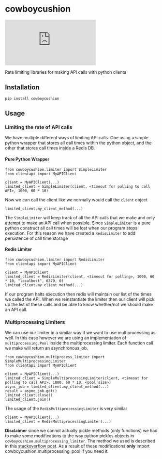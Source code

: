 # cowboycushion
![Cowboy Cushion](http://www.lindsay.com/common/getimage.php?id=1915&width=0&height=0http://www.lindsay.com/common/getimage.php?id=1915&width=0&height=0)

Rate limiting libraries for making API calls with python clients

## Installation

    pip install cowboycushion

## Usage
### Limiting the rate of API calls
We have multiple different ways of limiting API calls. One using a simple python wrapper
that stores all call times within the python object, and the other that stores call times
inside a Redis DB.

#### Pure Python Wrapper

    from cowboycushion.limiter import SimpleLimiter
    from clientapi import MyAPIClient
    
    client = MyAPIClient(...)
    limited_client = SimpleLimiter(client, <timeout for polling to call API>, 1000, 60 * 10)

Now we can call the client like we normally would call the `client` object

    limited_client.my_client_method(...)

The `SimpleLimiter` will keep track of all the API calls that we make and only attempt to
make an API call when possible. Since `SimpleLimiter` is a pure python construct all call
times will be lost when our program stops execution. For this reason we have created a 
`RedisLimiter` to add persistence of call time storage

#### Redis Limiter

    from cowboycushion.limiter import RedisLimiter
    from clientapi import MyAPIClient

    client = MyAPIClient
    limited_client = RedisLimiter(client, <timeout for polling>, 1000, 60 * 10, "localhost", 6379, 0)
    limited_client.my_client_method(...)

If our program halts execution then redis will maintain our list of the times we called 
the API. When we reinstantiate the limiter then our client will pick up the list of these 
calls and be able to know whether/not we should make an API call.

### Multiprocessing Limiters
We can use our limiter in a similar way if we want to use multiprocessing as well. In this case however
we are using an implementation of `multiprocessing.Pool` inside the multiprocessing limiter. Each function
call we make will return an asynchronous job.

    from cowboycushion.multiprocess_limiter import SimpleMultiprocessingLimiter
    from clientapi import MyAPIClient
    
    client = MyAPIClient(...)
    limited_client = SimpleMultiprocessingLimiter(client, <timeout for polling to call API>, 1000, 60 * 10, <pool size>)
    async_job = limited_client.my_client_method(...)
    result = async_job.get()
    limited_client.close()
    limited_client.join()

The usage of the `RedisMultiprocessingLimiter` is very similar

    client = MyAPIClient(...)
    limited_client = RedisMultiprocessingLimiter(...)

**Disclaimer** since we cannot actually pickle methods (only functions) we had to make some modifications to the
way python pickles objects in `cowboycushion.multiprocessing_limiter`. The method we used is described in this
[stackoverflow post][1]. As a result of these modifications **only** import cowboycushion.multiprocessing_pool if you
need it.

[1]: http://stackoverflow.com/questions/1816958/cant-pickle-type-instancemethod-when-using-pythons-multiprocessing-pool-ma
